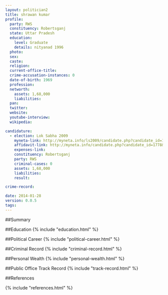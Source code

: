 ```yaml
---
layout: politician2
title: shrawan kumar
profile: 
  party: RWS
  constituency: Robertsganj
  state: Uttar Pradesh
  education: 
    level: Graduate
    details: nityanad 1996
  photo: 
  sex: 
  caste: 
  religion: 
  current-office-title: 
  crime-accusation-instances: 0
  date-of-birth: 1969
  profession: 
  networth: 
    assets: 1,68,000
    liabilities: 
  pan: 
  twitter: 
  website: 
  youtube-interview: 
  wikipedia: 

candidature: 
  - election: Lok Sabha 2009
    myneta-link: http://myneta.info/ls2009/candidate.php?candidate_id=1778
    affidavit-link: http://myneta.info/candidate.php?candidate_id=1778&scan=original
    expenses-link: 
    constituency: Robertsganj 
    party: RWS
    criminal-cases: 0
    assets: 1,68,000
    liabilities: 
    result:  

crime-record: 

date: 2014-01-28
version: 0.0.5
tags: 
---
```

##Summary


##Education
{% include "education.html" %}


##Political Career
{% include "political-career.html" %}


##Criminal Record
{% include "criminal-record.html" %}


##Personal Wealth
{% include "personal-wealth.html" %}


##Public Office Track Record
{% include "track-record.html" %}


##References


{% include "references.html" %}